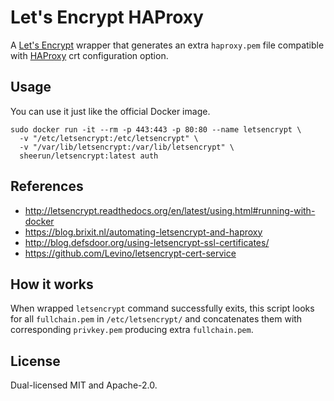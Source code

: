 # Let's Encrypt HAProxy

A [Let's Encrypt](https://github.com/letsencrypt/letsencrypt) wrapper that generates an extra `haproxy.pem` file compatible with [HAProxy](https://serversforhackers.com/using-ssl-certificates-with-haproxy) crt configuration option.

## Usage

You can use it just like the official Docker image.

```
sudo docker run -it --rm -p 443:443 -p 80:80 --name letsencrypt \
  -v "/etc/letsencrypt:/etc/letsencrypt" \
  -v "/var/lib/letsencrypt:/var/lib/letsencrypt" \
  sheerun/letsencrypt:latest auth
```

## References

- http://letsencrypt.readthedocs.org/en/latest/using.html#running-with-docker
- https://blog.brixit.nl/automating-letsencrypt-and-haproxy
- http://blog.defsdoor.org/using-letsencrypt-ssl-certificates/
- https://github.com/Levino/letsencrypt-cert-service

## How it works

When wrapped `letsencrypt` command successfully exits, this script looks for all `fullchain.pem` in `/etc/letsencrypt/` and concatenates them with corresponding `privkey.pem` producing extra `fullchain.pem`.

## License

Dual-licensed MIT and Apache-2.0.
